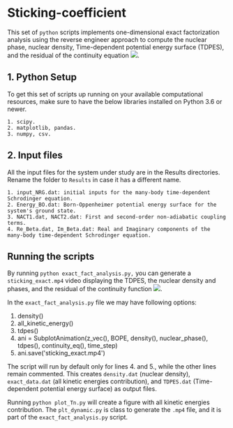 # Sticking-coefficient
This set of `python` scripts implements one-dimensional exact factorization analysis using the reverse engineer approach to compute the nuclear phase, nuclear density, Time-dependent potential energy surface (TDPES), and the residual of the continuity equation <img src="https://render.githubusercontent.com/render/math?math=\nabla_{z}.J_{z} %2B \partial_{t}\rho_{z} = f(z,t)">.

## 1. Python Setup
To get this set of scripts up running on your available computational resources, make sure to have the below libraries installed on Python 3.6 or newer.

```
1. scipy.
2. matplotlib, pandas.
3. numpy, csv. 
```
## 2. Input files
All the input files for the system under study are in the Results directories. Rename the folder to `Results` in case it has a different name.

```
1. input_NRG.dat: initial inputs for the many-body time-dependent Schrodinger equation.
2. Energy_BO.dat: Born-Oppenheimer potential energy surface for the system's ground state.
3. NACT1.dat, NACT2.dat: First and second-order non-adiabatic coupling terms.
4. Re_Beta.dat, Im_Beta.dat: Real and Imaginary components of the many-body time-dependent Schrodinger equation. 
```

## Running the scripts
By running `python exact_fact_analysis.py,` you can generate a `sticking_exact.mp4` video displaying the TDPES, the nuclear density and phases, and the residual of the continuity function <img src="https://render.githubusercontent.com/render/math?math=f(z,t)">.     

In the `exact_fact_analysis.py` file we may have following options: 

1.  density() 
2.  all_kinetic_energy()
3.  tdpes()
4.  ani = SubplotAnimation(z_vec(), BOPE, density(), nuclear_phase(), tdpes(), continuity_eq(), time_step)
5.  ani.save('sticking_exact.mp4')

The script will run by default only for lines 4. and 5., while the other lines remain commented. This creates `density.dat` (nuclear density), 
`exact_data.dat` (all kinetic energies contribution), and `TDPES.dat` (Time-dependent potential energy surface) as output files.

Running `python plot_Tn.py` will create a figure with all kinetic energies contribution. The `plt_dynamic.py` is class to generate the `.mp4` file, and it is part of the `exact_fact_analysis.py` script.




